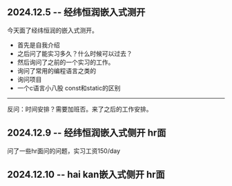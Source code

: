
## 2024.12.5 -- 经纬恒润嵌入式测开

今天面了经纬恒润的嵌入式测开。
- 首先是自我介绍
- 之后问了能实习多久？什么时候可以过去？
- 然后询问了之前的一个实习的工作。
- 询问了常用的编程语言之类的
- 询问项目
- 一个c语言小八股 const和static的区别
--- 
 反问：时间安排？需要加班否。来了之后的工作安排。

## 2024.12.9 -- 经纬恒润嵌入式侧开 hr面
问了一些hr面问的问题，实习工资150/day

## 2024.12.10 -- hai kan嵌入式侧开 hr面